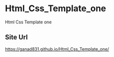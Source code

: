 # Html_Css_Template_one
Html Css Template one

## Site Url
https://ganad831.github.io/Html_Css_Template_one/
